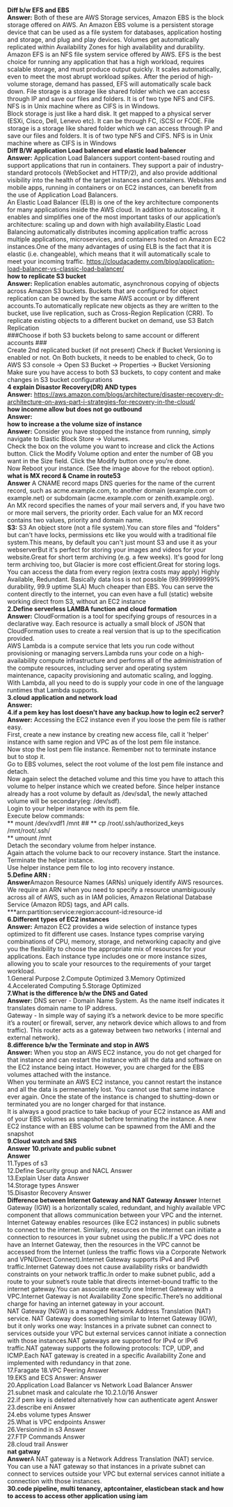 **Diff b/w EFS and EBS  
Answer:** Both of these are AWS Storage services, Amazon EBS is the block storage offered on AWS. An Amazon EBS volume is a persistent storage device that can be used as a file system for databases, application hosting and storage, and plug and play devices. Volumes get automatically replicated within Availability Zones for high availability and durability.   
Amazon EFS is an NFS file system service offered by AWS. EFS is the best choice for running any application that has a high workload, requires scalable storage, and must produce output quickly. It scales automatically, even to meet the most abrupt workload spikes. After the period of high-volume storage, demand has passed, EFS will automatically scale back down. File storage is a storage like shared folder which we can access through IP and save our files and folders. It is of two type NFS and CIFS. NFS is in Unix machine where as CIFS is in Windows.   
Block storage is just like a hard disk. It get mapped to a physical server (ESXi, Cisco, Dell, Lenevo etc). It can be through FC, iSCSI or FCOE.
File storage is a storage like shared folder which we can access through IP and save our files and folders. It is of two type NFS and CIFS. NFS is in Unix machine where as CIFS is in Windows      
**Diff B/W application Load balencer and elastic load balencer   
Answer:** Application Load Balancers support content-based routing and support applications that run in containers. They support a pair of industry-standard protocols (WebSocket and HTTP/2), and also provide additional visibility into the health of the target instances and containers. Websites and mobile apps, running in containers or on EC2 instances, can benefit from the use of Application Load Balancers.   
An Elastic Load Balancer (ELB) is one of the key architecture components for many applications inside the AWS cloud. In addition to autoscaling, it enables and simplifies one of the most important tasks of our application’s architecture: scaling up and down with high availability.Elastic Load Balancing automatically distributes incoming application traffic across multiple applications, microservices, and containers hosted on Amazon EC2 instances.One of the many advantages of using ELB is the fact that it is elastic (i.e. changeable), which means that it will automatically scale to meet your incoming traffic.   https://cloudacademy.com/blog/application-load-balancer-vs-classic-load-balancer/   
**how to replicate S3 bucket   
Answer:**   Replication enables automatic, asynchronous copying of objects across Amazon S3 buckets. Buckets that are configured for object replication can be owned by the same AWS account or by different accounts.To automatically replicate new objects as they are written to the bucket, use live replication, such as Cross-Region Replication (CRR). To replicate existing objects to a different bucket on demand, use S3 Batch Replication   
###Choose if both S3 buckets belong to same account or different accounts ###   
Create 2nd replicated bucket (if not present)
Check if Bucket Versioning is enabled or not. On Both buckets, it needs to be enabled
to check, Go to AWS S3 console -> Open S3 Bucket -> Properties -> Bucket Versioning
Make sure you have access to both S3 buckets, to copy content and make changes in S3 bucket configurations   
**4 explain Disastor Recovery(DR) AND types    
Answer:**   https://aws.amazon.com/blogs/architecture/disaster-recovery-dr-architecture-on-aws-part-i-strategies-for-recovery-in-the-cloud/   
**how inconme allow but does not go outbound      
Answer:**   
**how to increase a the volume size of instance  
Answer:**     Consider you have stopped the instance from running, simply navigate to Elastic Block Store -> Volumes.   
Check the box on the volume you want to increase and click the Actions button. Click the Modify Volume option and enter the number of GB you want in the Size field. Click the Modify button once you’re done.   
Now Reboot your instance. (See the image above for the reboot option).   
**what is MX record & Cname in route53**    
**Answer** A CNAME record maps DNS queries for the name of the current record, such as acme.example.com, to another domain (example.com or example.net) or subdomain (acme.example.com or zenith.example.org).   
An MX record specifies the names of your mail servers and, if you have two or more mail servers, the priority order. Each value for an MX record contains two values, priority and domain name.   
**S3:** S3 An object store (not a file system).You can store files and "folders" but can't have locks, permissions etc like you would with a traditional file system.This means, by default you can't just mount S3 and use it as your webserverBut it's perfect for storing your images and videos for your website.Great for short term archiving (e.g. a few weeks). It's good for long term archiving too, but Glacier is more cost efficient.Great for storing logs. You can access the data from every region (extra costs may apply) Highly Available, Redundant. Basically data loss is not possible (99.999999999% durability, 99.9 uptime SLA) Much cheaper than EBS. You can serve the content directly to the internet, you can even have a full (static) website working direct from S3, without an EC2 instance    
**2.Define serverless LAMBA function and cloud formation   
Answer:** CloudFormation is a tool for specifying groups of resources in a declarative way. Each resource is actually a small block of JSON that CloudFormation uses to create a real version that is up to the specification provided.      
AWS Lambda is a compute service that lets you run code without provisioning or managing servers.Lambda runs your code on a high-availability compute infrastructure and performs all of the administration of the compute resources, including server and operating system maintenance, capacity provisioning and automatic scaling, and logging. With Lambda, all you need to do is supply your code in one of the language runtimes that Lambda supports.   
**3.cloud application and network load  
Answer:**   
**4.if a pem key has lost doesn't have any backup.how to login ec2 server?   
Answer:**  Accessing the EC2 instance even if you loose the pem file is rather easy.   
First, create a new instance by creating new access file, call it 'helper' instance with same region and VPC as of the lost pem file instance.   
Now stop the lost pem file instance. Remember not to terminate instance but to stop it.   
Go to EBS volumes, select the root volume of the lost pem file instance and detach.   
Now again select the detached volume and this time you have to attach this volume to helper instance which we created before. Since helper instance already has a root volume by default as /dev/sda1, the newly attached volume will be secondary(eg: /dev/sdf).   
Login to your helper instance with its pem file.   
Execute below commands:   
** mount /dev/xvdf1 /mnt   ##
** cp /root/.ssh/authorized_keys /mnt/root/.ssh/   
** umount /mnt   
Detach the secondary volume from helper instance.      
Again attach the volume back to our recovery instance. Start the instance. Terminate the helper instance.   
Use helper instance pem file to log into recovery instance.   
**5.Define ARN :    
Answer**Amazon Resource Names (ARNs) uniquely identify AWS resources. We require an ARN when you need to specify a resource unambiguously across all of AWS, such as in IAM policies, Amazon Relational Database Service (Amazon RDS) tags, and API calls.   
***arn:partition:service:region:account-id:resource-id   
**6.Different types of EC2 instances   
Answer:** Amazon EC2 provides a wide selection of instance types optimized to fit different use cases. Instance types comprise varying combinations of CPU, memory, storage, and networking capacity and give you the flexibility to choose the appropriate mix of resources for your applications. Each instance type includes one or more instance sizes, allowing you to scale your resources to the requirements of your target workload.  
1.General Purpose  2.Compute Optimized 3.Memory Optimized 4.Accelerated Computing 5.Storage Optimized   
**7.What is the difference b/w the DNS and Gated       
Answer:**   DNS server - Domain Name System. As the name itself indicates it translates domain name to IP address.   
Gateway - In simple way of saying it’s a network device to be more specific it’s a router( or firewall, server, any network device which allows to and from traffic). This router acts as a gateway between two networks ( internal and external network).   
**8.difference b/w the Terminate and stop in AWS    
Answer:** When you stop an AWS EC2 instance, you do not get charged for that instance and can restart the instance with all the data and software on the EC2 instance being intact. However, you are charged for the EBS volumes attached with the instance.   
When you terminate an AWS EC2 instance, you cannot restart the instance and all the data is permenantely lost. You cannot use that same instance ever again. Once the state of the instance is changed to shutting-down or terminated you are no longer charged for that instance.   
It is always a good practice to take backup of your EC2 instance as AMI and of your EBS volumes as snapshot before terminating the instance. A new EC2 instance with an EBS volume can be spawned from the AMI and the snapshot   
**9.Cloud watch and SNS   
Answer**
**10.private and public subnet  
Answer**    
11.Types of s3     
12.Define Security group and NACL  Answer     
13.Explain User data    Answer   
14.Storage types    Answer   
15.Disastor Recovery    Answer   
**Difference between Internet Gateway and NAT Gateway    Answer**
Internet Gateway (IGW) is a horizontally scaled, redundant, and highly available VPC component that allows communication between your VPC and the internet.
Internet Gateway enables resources (like EC2 instances) in public subnets to connect to the internet. Similarly, resources on the internet can initiate a connection to resources in your subnet using the public.If a VPC does not have an Internet Gateway, then the resources in the VPC cannot be accessed from the Internet (unless the traffic flows via a Corporate Network and VPN/Direct Connect).Internet Gateway supports IPv4 and IPv6 traffic.Internet Gateway does not cause availability risks or bandwidth constraints on your network traffic.In order to make subnet public, add a route to your subnet’s route table that directs internet-bound traffic to the internet gateway.You can associate exactly one Internet Gateway with a VPC.Internet Gateway is not Availability Zone specific.There’s no additional charge for having an internet gateway in your account.   
NAT Gateway (NGW) is a managed Network Address Translation (NAT) service. NAT Gateway does something similar to Internet Gateway (IGW), but it only works one way: Instances in a private subnet can connect to services outside your VPC but external services cannot initiate a connection with those instances.NAT gateways are supported for IPv4 or IPv6 traffic.NAT gateway supports the following protocols: TCP, UDP, and ICMP.Each NAT gateway is created in a specific Availability Zone and implemented with redundancy in that zone.   
17.Faragate 18.VPC Peering    Answer   
19.EKS and ECS Answer:    Answer   
20.Application Load Balancer vs Network Load Balancer    Answer   
21.subnet mask and calculate rhe 10.2.1.0/16    Answer   
22.if pem key is deleted alternatively how can authenticate agent   Answer    
23.describe eni    Answer   
24.ebs volume types    Answer   
25.What is VPC endpoints    Answer   
26.Versionind in s3    Answer   
27.FTP Commands    Answer   
28.cloud trail    Answer   
**nat gatway    
Answer**A NAT gateway is a Network Address Translation (NAT) service. You can use a NAT gateway so that instances in a private subnet can connect to services outside your VPC but external services cannot initiate a connection with those instances.   
**30.code pipeline, multi tenancy, aptcontainer, elasticbean stack and how to access to access other application using iam**
